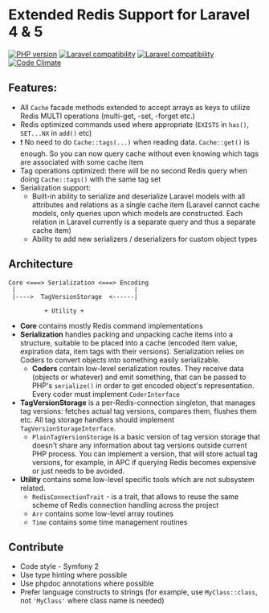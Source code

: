 Extended Redis Support for Laravel 4 & 5
=========================================

[![PHP version](https://badge.fury.io/ph/fhteam%2Flaravel-cache-redis-extended.png)](http://badge.fury.io/ph/fhteam%2Flaravel-cache-redis-extended) [![Laravel compatibility](https://img.shields.io/badge/laravel-4-green.svg)](http://laravel.com/) [![Laravel compatibility](https://img.shields.io/badge/laravel-5-green.svg)](http://laravel.com/) [![Code Climate](https://codeclimate.com/github/fhteam/laravel-cache-redis-extended/badges/gpa.svg)](https://codeclimate.com/github/fhteam/laravel-cache-redis-extended)

Features:
-----------------------------------------

 - All `Cache` facade methods extended to accept arrays as keys to utilize Redis MULTI operations (multi-get, -set, -forget etc.)
 - Redis optimized commands used where appropriate (`EXISTS` in `has()`, `SET...NX` in `add()` etc)
 - :exclamation: No need to do `Cache::tags(...)` when reading data. `Cache::get()` is enough. 
 So you can now query cache without even knowing which tags are associated with some cache item
 - Tag operations optimized: there will be no second Redis query when doing `Cache::tags()` with the same tag set
 - Serialization support:
   - Built-in ability to serialize and deserialize Laravel models with all attributes and relations as a single 
   cache item (Laravel cannot cache models, only queries upon which models are constructed. Each relation in 
   Laravel currently is a separate query and thus a separate cache item) 
   - Ability to add new serializers / deserializers for custom object types
   
   
Architecture
-----------------------------------------
```
Core <===> Serialization <===> Encoding
 |                                 | 
 |---->  TagVersionStorage  <------|
 
          + Utility +
```

 - **Core** contains mostly Redis command implementations
 - **Serialization** handles packing and unpacking cache items into a structure, suitable to be placed into a cache
 (encoded item value, expiration data, item tags with their versions). Serialization relies on Coders to convert objects into 
 something easily serializable.
   - **Coders** contain low-level serialization routes. They receive data (objects or whatever) and emit something, that
   can be passed to PHP's `serialize()` in order to get encoded object's representation. Every coder must implement 
   `CoderInterface`
 - **TagVersionStorage** is a per-Redis-connection singleton, that manages tag versions: fetches actual tag versions, 
 compares them, flushes them etc. All tag storage handlers should implement `TagVersionStorageInterface`. 
   - `PlainTagVersionStorage` is a basic version of tag version storage that doesn't share any information about tag 
   versions outside current PHP process. You can implement a version, that will store actual tag versions,
    for example, in APC if querying Redis becomes expensive or just needs to be avoided.
 - **Utility** contains some low-level specific tools which are not subsystem related.
   - `RedisConnectionTrait` - is a trait, that allows to reuse the same scheme of Redis connection handling across the
   project
   - `Arr` contains some low-level array routines
   - `Time` contains some time management routines

Contribute
-----------------------------------------

 - Code style - Symfony 2
 - Use type hinting where possible
 - Use phpdoc annotations where possible
 - Prefer language constructs to strings (for example, use `MyClass::class`, not `'MyClass'` where class name is needed)